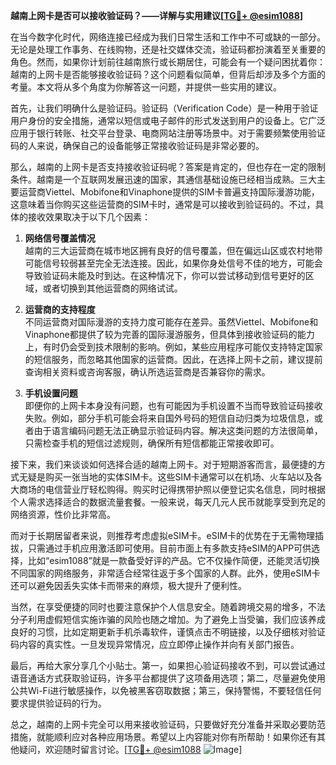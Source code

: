 **越南上网卡是否可以接收验证码？——详解与实用建议[[TG💪+ @esim1088](https://t.me/s/esim1088)]**

在当今数字化时代，网络连接已经成为我们日常生活和工作中不可或缺的一部分。无论是处理工作事务、在线购物，还是社交媒体交流，验证码都扮演着至关重要的角色。然而，如果你计划前往越南旅行或长期居住，可能会有一个疑问困扰着你：越南的上网卡是否能够接收验证码？这个问题看似简单，但背后却涉及多个方面的考量。本文将从多个角度为你解答这一问题，并提供一些实用的建议。

首先，让我们明确什么是验证码。验证码（Verification Code）是一种用于验证用户身份的安全措施，通常以短信或电子邮件的形式发送到用户的设备上。它广泛应用于银行转账、社交平台登录、电商网站注册等场景中。对于需要频繁使用验证码的人来说，确保自己的设备能够正常接收验证码是非常必要的。

那么，越南的上网卡是否支持接收验证码呢？答案是肯定的，但也存在一定的限制条件。越南是一个互联网发展迅速的国家，其通信基础设施已经相当成熟。三大主要运营商Viettel、Mobifone和Vinaphone提供的SIM卡普遍支持国际漫游功能，这意味着当你购买这些运营商的SIM卡时，通常是可以接收到验证码的。不过，具体的接收效果取决于以下几个因素：

1. **网络信号覆盖情况**  
   越南的三大运营商在城市地区拥有良好的信号覆盖，但在偏远山区或农村地带可能信号较弱甚至完全无法连接。因此，如果你身处信号不佳的地方，可能会导致验证码未能及时到达。在这种情况下，你可以尝试移动到信号更好的区域，或者切换到其他运营商的网络试试。

2. **运营商的支持程度**  
   不同运营商对国际漫游的支持力度可能存在差异。虽然Viettel、Mobifone和Vinaphone都提供了较为完善的国际漫游服务，但具体到接收验证码的能力上，有时仍会受到技术限制的影响。例如，某些应用程序可能仅支持特定国家的短信服务，而忽略其他国家的运营商。因此，在选择上网卡之前，建议提前查询相关资料或咨询客服，确认所选运营商是否兼容你的需求。

3. **手机设置问题**  
   即便你的上网卡本身没有问题，也有可能因为手机设置不当而导致验证码接收失败。例如，部分手机可能会将来自国外号码的短信自动归类为垃圾信息，或者由于语言编码问题无法正确显示验证码内容。解决这类问题的方法很简单，只需检查手机的短信过滤规则，确保所有短信都能正常接收即可。

接下来，我们来谈谈如何选择合适的越南上网卡。对于短期游客而言，最便捷的方式无疑是购买一张当地的实体SIM卡。这些SIM卡通常可以在机场、火车站以及各大商场的电信营业厅轻松购得。购买时记得携带护照以便登记实名信息，同时根据个人需求选择适合的数据流量套餐。一般来说，每天几元人民币就能享受到充足的网络资源，性价比非常高。

而对于长期居留者来说，则推荐考虑虚拟eSIM卡。eSIM卡的优势在于无需物理插拔，只需通过手机应用激活即可使用。目前市面上有多款支持eSIM的APP可供选择，比如“esim1088”就是一款备受好评的产品。它不仅操作简便，还能灵活切换不同国家的网络服务，非常适合经常往返于多个国家的人群。此外，使用eSIM卡还可以避免因丢失实体卡而带来的麻烦，极大提升了便利性。

当然，在享受便捷的同时也要注意保护个人信息安全。随着跨境交易的增多，不法分子利用虚假短信实施诈骗的风险也随之增加。为了避免上当受骗，我们应该养成良好的习惯，比如定期更新手机杀毒软件，谨慎点击不明链接，以及仔细核对验证码内容的真实性。一旦发现异常情况，应立即停止操作并向有关部门报告。

最后，再给大家分享几个小贴士。第一，如果担心验证码接收不到，可以尝试通过语音通话方式获取验证码，许多平台都提供了这项备用选项；第二，尽量避免使用公共Wi-Fi进行敏感操作，以免被黑客窃取数据；第三，保持警惕，不要轻信任何要求提供验证码的行为。

总之，越南的上网卡完全可以用来接收验证码，只要做好充分准备并采取必要防范措施，就能顺利应对各种应用场景。希望以上内容能对你有所帮助！如果你还有其他疑问，欢迎随时留言讨论。[[TG💪+ @esim1088](https://t.me/s/esim1088) ![Image](https://i.postimg.cc/4NQfJmqS/Snipaste-2025-05-13-00-14-12.png)]